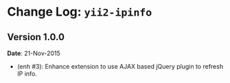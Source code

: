 Change Log: `yii2-ipinfo`
=========================

## Version 1.0.0

**Date**: 21-Nov-2015

- (enh #3): Enhance extension to use AJAX based jQuery plugin to refresh IP info.
